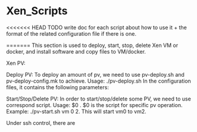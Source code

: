 # Xen_Scripts

<<<<<<< HEAD
TODO write doc for each script about how to use it + the format of the related configuration file if there is one.

=======
This section is used to deploy, start, stop, delete Xen VM or docker, and install software and copy files to VM/docker.

Xen PV:

Deploy PV: 
To deploy an amount of pv, we need to use pv-deploy.sh and pv-deploy-config.mk to achieve. 
    Usage: ./pv-deploy.sh <config file>
In the configuration files, it contains the following parameters:

Start/Stop/Delete PV:
In order to start/stop/delete some PV, we need to use correspond script.
    Usage: $0 <prefix> <start> <stop>. $0 is the script for specific pv operation.
    Example: ./pv-start.sh vm 0 2. This will start vm0 to vm2. 

Under ssh control, there are 

